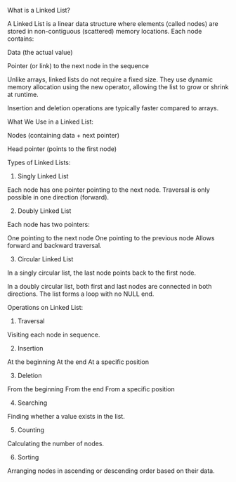What is a Linked List?

A Linked List is a linear data structure where elements (called nodes) are stored in non-contiguous (scattered) memory locations.
Each node contains:

Data (the actual value)

Pointer (or link) to the next node in the sequence

Unlike arrays, linked lists do not require a fixed size. They use dynamic memory allocation using the new operator, allowing the list to grow or shrink at runtime.

Insertion and deletion operations are typically faster compared to arrays.

What We Use in a Linked List:

Nodes (containing data + next pointer)

Head pointer (points to the first node)

Types of Linked Lists:

1. Singly Linked List

Each node has one pointer pointing to the next node.
Traversal is only possible in one direction (forward).

2. Doubly Linked List

Each node has two pointers:

One pointing to the next node
One pointing to the previous node
Allows forward and backward traversal.

3. Circular Linked List

In a singly circular list, the last node points back to the first node.

In a doubly circular list, both first and last nodes are connected in both directions.
The list forms a loop with no NULL end.

Operations on Linked List:

1. Traversal

Visiting each node in sequence.

2. Insertion

At the beginning
At the end
At a specific position

3. Deletion

From the beginning
From the end
From a specific position

4. Searching

Finding whether a value exists in the list.

5. Counting

Calculating the number of nodes.

6. Sorting

Arranging nodes in ascending or descending order based on their data.
